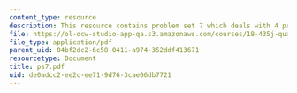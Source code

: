 ```yaml
---
content_type: resource
description: This resource contains problem set 7 which deals with 4 problems.
file: https://ol-ocw-studio-app-qa.s3.amazonaws.com/courses/18-435j-quantum-computation-fall-2003/de0adcc2ee2cee719d763cae06db7721_ps7.pdf
file_type: application/pdf
parent_uid: 04bf2dc2-6c58-0411-a974-352ddf413671
resourcetype: Document
title: ps7.pdf
uid: de0adcc2-ee2c-ee71-9d76-3cae06db7721
---
```

